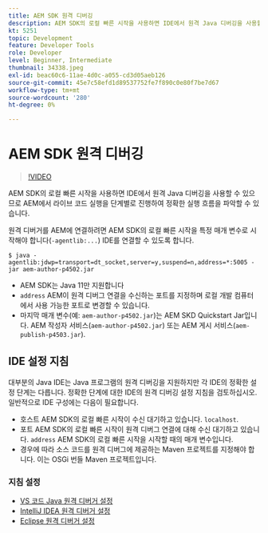 ```yaml
---
title: AEM SDK 원격 디버깅
description: AEM SDK의 로컬 빠른 시작을 사용하면 IDE에서 원격 Java 디버깅을 사용할 수 있으므로 AEM에서 라이브 코드 실행을 단계별로 진행하여 정확한 실행 흐름을 파악할 수 있습니다.
kt: 5251
topic: Development
feature: Developer Tools
role: Developer
level: Beginner, Intermediate
thumbnail: 34338.jpeg
exl-id: beac60c6-11ae-4d0c-a055-cd3d05aeb126
source-git-commit: 45e7c58efd1d89537752fe7f890c0e80f7be7d67
workflow-type: tm+mt
source-wordcount: '280'
ht-degree: 0%

---
```


# AEM SDK 원격 디버깅

>[!VIDEO](https://video.tv.adobe.com/v/34338?quality=12&learn=on)

AEM SDK의 로컬 빠른 시작을 사용하면 IDE에서 원격 Java 디버깅을 사용할 수 있으므로 AEM에서 라이브 코드 실행을 단계별로 진행하여 정확한 실행 흐름을 파악할 수 있습니다.

원격 디버거를 AEM에 연결하려면 AEM SDK의 로컬 빠른 시작을 특정 매개 변수로 시작해야 합니다(`-agentlib:...`) IDE를 연결할 수 있도록 합니다.

```
$ java -agentlib:jdwp=transport=dt_socket,server=y,suspend=n,address=*:5005 -jar aem-author-p4502.jar   
```

+ AEM SDK는 Java 11만 지원합니다
+ `address` AEM이 원격 디버그 연결을 수신하는 포트를 지정하며 로컬 개발 컴퓨터에서 사용 가능한 포트로 변경할 수 있습니다.
+ 마지막 매개 변수(예: `aem-author-p4502.jar`)는 AEM SKD Quickstart Jar입니다. AEM 작성자 서비스(`aem-author-p4502.jar`) 또는 AEM 게시 서비스(`aem-publish-p4503.jar`).


## IDE 설정 지침

대부분의 Java IDE는 Java 프로그램의 원격 디버깅을 지원하지만 각 IDE의 정확한 설정 단계는 다릅니다. 정확한 단계에 대한 IDE의 원격 디버깅 설정 지침을 검토하십시오. 일반적으로 IDE 구성에는 다음이 필요합니다.

+ 호스트 AEM SDK의 로컬 빠른 시작이 수신 대기하고 있습니다. `localhost`.
+ 포트 AEM SDK의 로컬 빠른 시작이 원격 디버그 연결에 대해 수신 대기하고 있습니다. `address` AEM SDK의 로컬 빠른 시작을 시작할 때의 매개 변수입니다.
+ 경우에 따라 소스 코드를 원격 디버그에 제공하는 Maven 프로젝트를 지정해야 합니다. 이는 OSGi 번들 Maven 프로젝트입니다.

### 지침 설정

+ [VS 코드 Java 원격 디버거 설정](https://code.visualstudio.com/docs/java/java-debugging)
+ [IntelliJ IDEA 원격 디버거 설정](https://www.jetbrains.com/help/idea/tutorial-remote-debug.html)
+ [Eclipse 원격 디버거 설정](https://javapapers.com/core-java/java-remote-debug-with-eclipse/)
